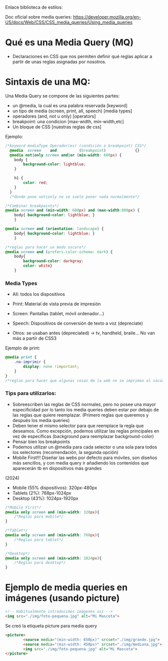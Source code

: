 Enlace biblioteca de estilos:

<link rel="stylesheet" href="https://cdnjs.cloudflare.com/ajax/libs/font-awesome/4.7.0/css/font-awesome.min.css">

Doc oficial sobre media queries:
https://developer.mozilla.org/en-US/docs/Web/CSS/CSS_media_queries/Using_media_queries


# Qué es una Media Query (MQ)
- Declaraciones en CSS que nos permiten definir qué reglas aplicar a partir de unas reglas asignadas por nosotros.

# Sintaxis de una MQ:
Una Media Query se compone de las siguientes partes:
- un @media, la cual es una palabra reservada [keyword]
- un tipo de media (screen, print, all, speech) [media types]
- operadores (and, not u only) [operators]
- breakpoint: una condicion [max-width, min-width,etc]
- Un bloque de CSS [nuestras reglas de css]

Ejemplo:
```CSS
/*keyword mediaType Operador(es) (condición o breakpoint) CSS*/
  @media  screen    and          (breakpoint)             {}
  @media not|only screen and|or (min-width: 600px) {
    body {
        background-color: lightblue;
    }

    h1 {
        color: red;
    }
  }
  /*donde pone not|only no se suele poner nada normalmente*/

/*Combinar breakpoints*/
@media screen and (min-width: 600px) and (max-width:800px) {
    body{ background-color: lightblue; }
    }

@media screen and (orientation: landscape) {
    body{ background-color: lightblue; }
    }

/*reglas para hacer un modo oscuro*/
@media screen and (prefers-color-schema: dark) {
    body{ 
        background-color: darkgray; 
        color: white}
    }
```


### Media Types

- All: todos los dispositivos
- Print: Material de vista previa de impresión
- Screen: Pantallas (tablet, móvil ordenador...)

- Speech: Dispositivos de conversión de texto a voz (depreciate)
- Otros: se usaban antes (depreciated) -> tv, handheld, braile... No van más a partir de CSS3

Ejemplo de print: 
```CSS 
@media print {
    .no-imprimir {
        display: none !important;
    }
}
/*reglas para hacer que algunas cosas de la web no se impriman al sacar impresa la página*/
```

### Tips para utilizarlos:
- Sobreescriben las reglas de CSS normales, pero no posee una mayor especificidad por lo tanto los media queries deben estar por debajo de las reglas que quiere reemplazar. (Primero reglas que queremos y después los media queries)
- Deben tener el mismo selector para que reemplace la regla que deseamos. Como excepción, podemos utilizar las reglas principales en vez de específicas (background para reemplazar background-color)
- Pensar bien los breakpoints
- Podemos utilizar un @media para cada selector o una sola para todos los selectores (recomendación, la segunda opción)
- Mobile First!!! Diseñar las webs por defecto para móviles, son diseños más sencillos, y con media query ir añadiendo los contenidos que aparecerán tb en dispositivos más grandes


(2024)
- Mobile (55% dispositivos): 320px-480px
- Tablets (2%): 768px-1024px
- Desktop (43%): 1024px-1920px


```CSS
/*Mobile First*/
@media only screen and (min-width: 320px){
    /*Reglas para mobile*/
}

/*Tablet*/
@media only screen and (min-width: 768px){
    /*Reglas para tablet*/
}

/*Desktop*/
@media only screen and (min-width: 1024px){
    /*Reglas para desktop*/
}
```


# Ejemplo de media queries en imágenes (usando picture)


```html 
<!-- Habitualmente introducimos imágenes así -->
<img src="./img/foto-pequena.jpg" alt="Mi Mascota">
```

Se creó la etiqueta picture para media query

```html
<picture>
        <source media="(min-width: 650px)" srcset="./img/grande.jpg">
        <source media="(min-width: 450px)" srcset="./img/mediana.jpg">
        <img src="./img/foto-pequena.jpg" alt="Mi Mascota">
</picture>
```